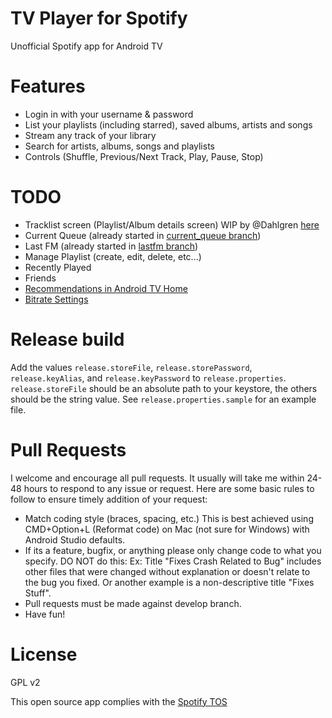 # TV Player for Spotify
Unofficial Spotify app for Android TV

# Features
- Login in with your username & password
- List your playlists (including starred), saved albums, artists and songs
- Stream any track of your library
- Search for artists, albums, songs and playlists
- Controls (Shuffle, Previous/Next Track, Play, Pause, Stop)

# TODO
- Tracklist screen (Playlist/Album details screen) WIP by @Dahlgren [here](https://github.com/sregg/spotify-tv/pull/4)
- Current Queue (already started in [current_queue branch](https://github.com/sregg/spotify-tv/tree/current_queue))
- Last FM (already started in [lastfm branch](https://github.com/sregg/spotify-tv/tree/lastfm))
- Manage Playlist (create, edit, delete, etc...)
- Recently Played
- Friends
- [Recommendations in Android TV Home](https://developer.android.com/training/tv/discovery/recommendations.html)
- [Bitrate Settings](https://developer.spotify.com/android-sdk-docs/com/spotify/sdk/android/playback/Player.html#setPlaybackBitrate-com.spotify.sdk.android.playback.PlaybackBitrate-)

# Release build
Add the values `release.storeFile`, `release.storePassword`, `release.keyAlias`, and `release.keyPassword` to `release.properties`.
`release.storeFile` should be an absolute path to your keystore, the others should be the string value.
See `release.properties.sample` for an example file.

# Pull Requests
I welcome and encourage all pull requests. 
It usually will take me within 24-48 hours to respond to any issue or request. 
Here are some basic rules to follow to ensure timely addition of your request:

- Match coding style (braces, spacing, etc.) This is best achieved using CMD+Option+L (Reformat code) on Mac (not sure for Windows) with Android Studio defaults.
- If its a feature, bugfix, or anything please only change code to what you specify. DO NOT do this: Ex: Title "Fixes Crash Related to Bug" includes other files that were changed without explanation or doesn't relate to the bug you fixed. Or another example is a non-descriptive title "Fixes Stuff".
- Pull requests must be made against develop branch.
- Have fun!

# License
GPL v2

This open source app complies with the [Spotify TOS](https://developer.spotify.com/developer-terms-of-use/)

